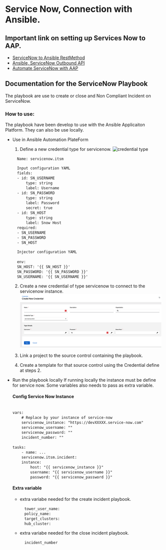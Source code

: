 # Service Now, Connection with Ansible.

## Important link on setting up Services Now to AAP.
  * [ServiceNow to Ansible RestMethod](https://cloudautomation.pharriso.co.uk/post/snow-call-tower/)
  * [Ansible, ServiceNow Outbound API](https://www.redhat.com/en/blog/ansible-and-servicenow-part-3-making-outbound-restful-api-calls-red-hat-ansible-tower?intcmp=7015Y000003t7aWQAQ)
  * [Automate ServiceNow with AAP](https://www.redhat.com/en/blog/servicenow-ansible-automation)



## Documentation for the ServiceNow Playbook

The playbook are use to create or close and Non Compliant Incident on ServiceNow.



### How to use:

The playbook have been develop to use with the Ansible Applicaiton Platform. They can also be use locally.

* Use in Ansible Automation PlateForm
    1. Define a new credential type for servicenow.
![credential type](/documentation/img/credentialtype.png)
    >>>
        Name: servicenow.itsm

    >>>
        Input configuration YAML
        fields:
        - id: SN_USERNAME
            type: string
            label: Username
        - id: SN_PASSWORD
            type: string
            label: Password
            secret: true
        - id: SN_HOST
            type: string
            label: Snow Host
        required:
        - SN_USERNAME
        - SN_PASSWORD
        - SN_HOST


    >>>
        Injector configuration YAML

        env:
        SN_HOST: '{{ SN_HOST }}'
        SN_PASSWORD: '{{ SN_PASSWORD }}'
        SN_USERNAME: '{{ SN_USERNAME }}'


    2. Create a new credential of type servicenow to connect to the servicenow instance.
    ![credentials](documentation/img/credential.png)

    3. Link a project to the source control containing the playbook.

    4. Create a template for that source control using the Credential define at steps 2.


* Run the playbook locally
    If running locally the instance must be define for service now. Some variables also needs to pass as extra variable.


    #### Config Service Now Instance
    ```

    vars:
        # Replace by your instance of service-now
        servicenow_instance: "https://devXXXXX.service-now.com"
        servicenow_username: ""
        servicenow_password: ""
        incident_number: "" 

    tasks:
        - name: ...
        servicenow.itsm.incident:
        instance:
            host: "{{ servicenow_instance }}"
            username: "{{ servicenow_username }}"
            password: "{{ servicenow_password }}"
    ```

    #### Extra variable

    * extra variabe needed for the create incident playbook.
        >>>
            tower_user_name: 
            policy_name:
            target_clusters:
            hub_cluster:

    * extra variabe needed for the close incident playbook.
        >>>
            incident_number

